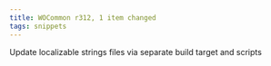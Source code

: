 ```yaml
---
title: WOCommon r312, 1 item changed
tags: snippets
---
```


Update localizable strings files via separate build target and scripts
